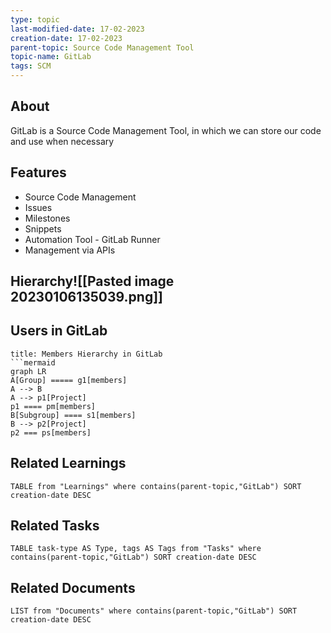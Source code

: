 ```yaml
---
type: topic
last-modified-date: 17-02-2023
creation-date: 17-02-2023
parent-topic: Source Code Management Tool
topic-name: GitLab
tags: SCM
---
```


## About
GitLab is a Source Code Management Tool, in which we can store our code and use when necessary

## Features
- Source Code Management
- Issues
- Milestones
- Snippets
- Automation Tool - GitLab Runner
- Management via APIs

## Hierarchy![[Pasted image 20230106135039.png]]

## Users in GitLab
```ad-tip
title: Members Hierarchy in GitLab
```mermaid
graph LR
A[Group] ===== g1[members]
A --> B
A --> p1[Project]
p1 ==== pm[members]
B[Subgroup] ==== s1[members]
B --> p2[Project]
p2 === ps[members]
```


## Related Learnings
```dataview
TABLE from "Learnings" where contains(parent-topic,"GitLab") SORT creation-date DESC
```


## Related Tasks
```dataview
TABLE task-type AS Type, tags AS Tags from "Tasks" where contains(parent-topic,"GitLab") SORT creation-date DESC
```

## Related Documents
```dataview
LIST from "Documents" where contains(parent-topic,"GitLab") SORT creation-date DESC
```
